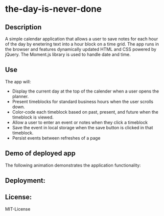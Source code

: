 # the-day-is-never-done

## Description
A simple calendar application that allows a user to save notes for each hour of the day by enetering text into a hour block on a time grid. The app runs in the browser and features dynamically updated HTML and CSS powered by jQuery. The Moment.js library is used to handle date and time.

## Use
The app will:

* Display the current day at the top of the calender when a user opens the planner.
* Present timeblocks for standard business hours when the user scrolls down.
* Color-code each timeblock based on past, present, and future when the timeblock is viewed.
* Allow a user to enter an event or notes when they click a timeblock
* Save the event in local storage when the save button is clicked in that timeblock.
* Persist events between refreshes of a page

## Demo of deployed app
The following animation demonstrates the application functionality:

## Deployment: 

## License:
MIT-License


